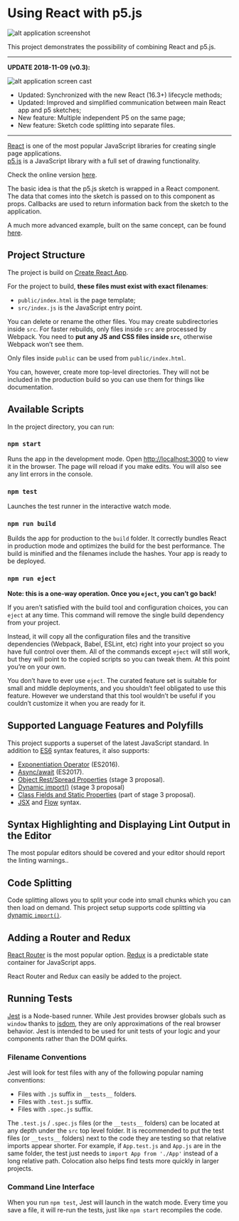 
# Using React with p5.js

![alt application screenshot](https://raw.githubusercontent.com/atorov/react-p5js/master/public/img/screeshot.png)

This project demonstrates the possibility of combining React and p5.js.

---

**UPDATE 2018-11-09 (v0.3):**

![alt application screen cast](https://raw.githubusercontent.com/atorov/react-p5js/master/public/img/screencast.gif)

- Updated: Synchronized with the new React (16.3+) lifecycle methods;
- Updated: Improved and simplified communication between main React app and p5 sketches;
- New feature: Multiple independent P5 on the same page;
- New feature: Sketch code splitting into separate files.

---

[React](https://reactjs.org/) is one of the most popular JavaScript libraries for creating single page applications.<br>
[p5.js](https://p5js.org/) is a JavaScript library with a full set of drawing functionality.

Check the online version [here](http://react-p5js.surge.sh/).

The basic idea is that the p5.js sketch is wrapped in a React component. The data that comes into the sketch is passed on to this component as props. Callbacks are used to return information back from the sketch to the application.

A much more advanced example, built on the same concept, can be found [here](https://github.com/atorov/fractal-tree-simulator).

## Project Structure
The project is build on [Create React App](https://github.com/facebookincubator/create-react-app).

For the project to build, **these files must exist with exact filenames**:

* `public/index.html` is the page template;
* `src/index.js` is the JavaScript entry point.

You can delete or rename the other files. You may create subdirectories inside `src`. For faster rebuilds, only files inside `src` are processed by Webpack. You need to **put any JS and CSS files inside `src`**, otherwise Webpack won’t see them.

Only files inside `public` can be used from `public/index.html`.

You can, however, create more top-level directories. They will not be included in the production build so you can use them for things like documentation.

## Available Scripts

In the project directory, you can run:

### `npm start`

Runs the app in the development mode. Open [http://localhost:3000](http://localhost:3000) to view it in the browser. The page will reload if you make edits. You will also see any lint errors in the console.

### `npm test`

Launches the test runner in the interactive watch mode.<br>

### `npm run build`

Builds the app for production to the `build` folder. It correctly bundles React in production mode and optimizes the build for the best performance. The build is minified and the filenames include the hashes. Your app is ready to be deployed.

### `npm run eject`

**Note: this is a one-way operation. Once you `eject`, you can’t go back!**

If you aren’t satisfied with the build tool and configuration choices, you can `eject` at any time. This command will remove the single build dependency from your project.

Instead, it will copy all the configuration files and the transitive dependencies (Webpack, Babel, ESLint, etc) right into your project so you have full control over them. All of the commands except `eject` will still work, but they will point to the copied scripts so you can tweak them. At this point you’re on your own.

You don’t have to ever use `eject`. The curated feature set is suitable for small and middle deployments, and you shouldn’t feel obligated to use this feature. However we understand that this tool wouldn’t be useful if you couldn’t customize it when you are ready for it.

## Supported Language Features and Polyfills

This project supports a superset of the latest JavaScript standard. In addition to [ES6](https://github.com/lukehoban/es6features) syntax features, it also supports:

* [Exponentiation Operator](https://github.com/rwaldron/exponentiation-operator) (ES2016).
* [Async/await](https://github.com/tc39/ecmascript-asyncawait) (ES2017).
* [Object Rest/Spread Properties](https://github.com/sebmarkbage/ecmascript-rest-spread) (stage 3 proposal).
* [Dynamic import()](https://github.com/tc39/proposal-dynamic-import) (stage 3 proposal)
* [Class Fields and Static Properties](https://github.com/tc39/proposal-class-public-fields) (part of stage 3 proposal).
* [JSX](https://facebook.github.io/react/docs/introducing-jsx.html) and [Flow](https://flowtype.org/) syntax.

## Syntax Highlighting and Displaying Lint Output in the Editor

Тhe most popular editors should be covered and your editor should report the linting warnings..

## Code Splitting

Code splitting allows you to split your code into small chunks which you can then load on demand.
This project setup supports code splitting via [dynamic `import()`](http://2ality.com/2017/01/import-operator.html#loading-code-on-demand).

## Adding a Router and Redux

[React Router](https://reacttraining.com/react-router/) is the most popular option.
[Redux](https://redux.js.org/) is a predictable state container for JavaScript apps.

React Router and Redux can easily be added to the project.

## Running Tests

[Jest](https://facebook.github.io/jest/) is a Node-based runner. While Jest provides browser globals such as `window` thanks to [jsdom](https://github.com/tmpvar/jsdom), they are only approximations of the real browser behavior. Jest is intended to be used for unit tests of your logic and your components rather than the DOM quirks.

### Filename Conventions

Jest will look for test files with any of the following popular naming conventions:

* Files with `.js` suffix in `__tests__` folders.
* Files with `.test.js` suffix.
* Files with `.spec.js` suffix.

The `.test.js` / `.spec.js` files (or the `__tests__` folders) can be located at any depth under the `src` top level folder. It is recommended to put the test files (or `__tests__` folders) next to the code they are testing so that relative imports appear shorter. For example, if `App.test.js` and `App.js` are in the same folder, the test just needs to `import App from './App'` instead of a long relative path. Colocation also helps find tests more quickly in larger projects.

### Command Line Interface

When you run `npm test`, Jest will launch in the watch mode. Every time you save a file, it will re-run the tests, just like `npm start` recompiles the code.
